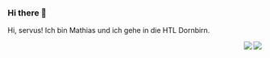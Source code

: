 ### Hi there 👋

Hi, servus! Ich bin Mathias und ich gehe in die HTL Dornbirn. 

<img align = "right" src="https://github-readme-stats.vercel.app/api?username=SenfundToast&hide=contribs,prs&theme=gruvbox%22/%3E"/>
<img align = "right" src="https://github-readme-stats.vercel.app/api/top-langs/?username=SenfundToast&layout=compact%22/%3E"/>
